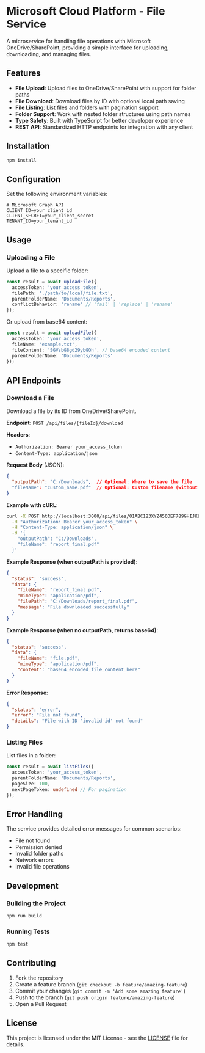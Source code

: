 # Microsoft Cloud Platform - File Service

A microservice for handling file operations with Microsoft OneDrive/SharePoint, providing a simple interface for uploading, downloading, and managing files.

## Features

- **File Upload**: Upload files to OneDrive/SharePoint with support for folder paths
- **File Download**: Download files by ID with optional local path saving
- **File Listing**: List files and folders with pagination support
- **Folder Support**: Work with nested folder structures using path names
- **Type Safety**: Built with TypeScript for better developer experience
- **REST API**: Standardized HTTP endpoints for integration with any client

## Installation

```bash
npm install
```

## Configuration

Set the following environment variables:

```env
# Microsoft Graph API
CLIENT_ID=your_client_id
CLIENT_SECRET=your_client_secret
TENANT_ID=your_tenant_id
```

## Usage

### Uploading a File

Upload a file to a specific folder:

```typescript
const result = await uploadFile({
  accessToken: 'your_access_token',
  filePath: './path/to/local/file.txt',
  parentFolderName: 'Documents/Reports',
  conflictBehavior: 'rename' // 'fail' | 'replace' | 'rename'
});
```

Or upload from base64 content:

```typescript
const result = await uploadFile({
  accessToken: 'your_access_token',
  fileName: 'example.txt',
  fileContent: 'SGVsbG8gd29ybGQh', // base64 encoded content
  parentFolderName: 'Documents/Reports'
});
```

## API Endpoints

### Download a File

Download a file by its ID from OneDrive/SharePoint.

**Endpoint**: `POST /api/files/{fileId}/download`

**Headers**:
- `Authorization: Bearer your_access_token`
- `Content-Type: application/json`

**Request Body** (JSON):
```json
{
  "outputPath": "C:/Downloads",  // Optional: Where to save the file
  "fileName": "custom_name.pdf"  // Optional: Custom filename (without path)
}
```

**Example with cURL**:
```bash
curl -X POST http://localhost:3000/api/files/01ABC123XYZ456DEF789GHIJKLMNOPQRST/file.pdf/download \
  -H "Authorization: Bearer your_access_token" \
  -H "Content-Type: application/json" \
  -d '{
    "outputPath": "C:/Downloads",
    "fileName": "report_final.pdf"
  }'
```

**Example Response (when outputPath is provided)**:
```json
{
  "status": "success",
  "data": {
    "fileName": "report_final.pdf",
    "mimeType": "application/pdf",
    "filePath": "C:/Downloads/report_final.pdf",
    "message": "File downloaded successfully"
  }
}
```

**Example Response (when no outputPath, returns base64)**:
```json
{
  "status": "success",
  "data": {
    "fileName": "file.pdf",
    "mimeType": "application/pdf",
    "content": "base64_encoded_file_content_here"
  }
}
```

**Error Response**:
```json
{
  "status": "error",
  "error": "File not found",
  "details": "File with ID 'invalid-id' not found"
}
```

### Listing Files

List files in a folder:

```typescript
const result = await listFiles({
  accessToken: 'your_access_token',
  parentFolderName: 'Documents/Reports',
  pageSize: 100,
  nextPageToken: undefined // For pagination
});
```

## Error Handling

The service provides detailed error messages for common scenarios:
- File not found
- Permission denied
- Invalid folder paths
- Network errors
- Invalid file operations

## Development

### Building the Project

```bash
npm run build
```

### Running Tests

```bash
npm test
```

## Contributing

1. Fork the repository
2. Create a feature branch (`git checkout -b feature/amazing-feature`)
3. Commit your changes (`git commit -m 'Add some amazing feature'`)
4. Push to the branch (`git push origin feature/amazing-feature`)
5. Open a Pull Request

## License

This project is licensed under the MIT License - see the [LICENSE](LICENSE) file for details.